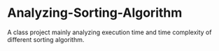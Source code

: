 # Analyzing-Sorting-Algorithm
A class project mainly analyzing execution time and time complexity of different sorting algorithm.

